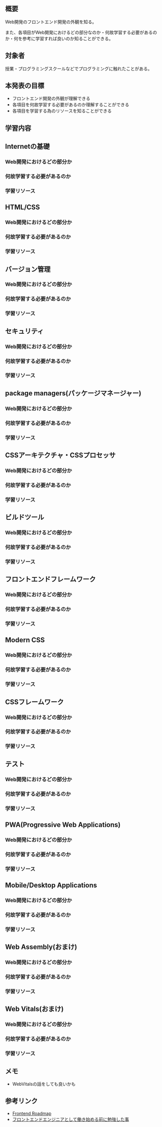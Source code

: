 ## 概要

Web開発のフロントエンド開発の外観を知る。

また、各項目がWeb開発におけるどの部分なのか・何故学習する必要があるのか・何を参考に学習すれば良いのか知ることができる。

## 対象者

授業・プログラミングスクールなどでプログラミングに触れたことがある。

## 本発表の目標

- フロントエンド開発の外観が理解できる
- 各項目を何故学習する必要があるのか理解することができる
- 各項目を学習する為のリソースを知ることができる

## 学習内容

## Internetの基礎

### Web開発におけるどの部分か

### 何故学習する必要があるのか

### 学習リソース

## HTML/CSS

### Web開発におけるどの部分か

### 何故学習する必要があるのか

### 学習リソース

## バージョン管理

### Web開発におけるどの部分か

### 何故学習する必要があるのか

### 学習リソース

## セキュリティ

### Web開発におけるどの部分か

### 何故学習する必要があるのか

### 学習リソース

## package managers(パッケージマネージャー)

### Web開発におけるどの部分か

### 何故学習する必要があるのか

### 学習リソース

## CSSアーキテクチャ・CSSプロセッサ

### Web開発におけるどの部分か

### 何故学習する必要があるのか

### 学習リソース

## ビルドツール

### Web開発におけるどの部分か

### 何故学習する必要があるのか

### 学習リソース

## フロントエンドフレームワーク

### Web開発におけるどの部分か

### 何故学習する必要があるのか

### 学習リソース

## Modern CSS

### Web開発におけるどの部分か

### 何故学習する必要があるのか

### 学習リソース

## CSSフレームワーク

### Web開発におけるどの部分か

### 何故学習する必要があるのか

### 学習リソース

## テスト

### Web開発におけるどの部分か

### 何故学習する必要があるのか

### 学習リソース

## PWA(Progressive Web Applications)

### Web開発におけるどの部分か

### 何故学習する必要があるのか

### 学習リソース

## Mobile/Desktop Applications

### Web開発におけるどの部分か

### 何故学習する必要があるのか

### 学習リソース

## Web Assembly(おまけ)

### Web開発におけるどの部分か

### 何故学習する必要があるのか

### 学習リソース

## Web Vitals(おまけ)

### Web開発におけるどの部分か

### 何故学習する必要があるのか

### 学習リソース

## メモ

- WebVitalsの話をしても良いかも

## 参考リンク

- [Frontend Roadmap](https://roadmap.sh/frontend)
- [フロントエンドエンジニアとして働き始める前に勉強した事](https://zenn.dev/k_sato/articles/167288f0913bef)